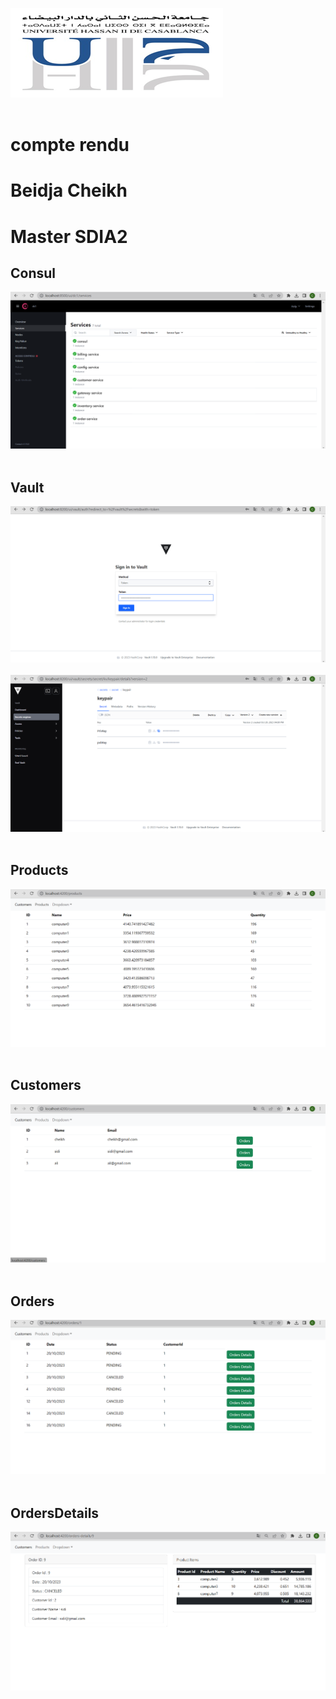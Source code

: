 <img src="images/img.png"><br><br>
<h2></h2>
<h1>compte rendu</h1>
<h1>Beidja Cheikh</h1>
<h1>Master SDIA2</h1>
<h2>Consul</h2>
<img src="images/img6.png"><br><br>

<h2>Vault</h2>
<img src="images/img7.png"><br><br>
<img src="images/img8.png"><br><br>

<h2>Products</h2>
<img src="images/img1.png"><br><br>

<h2>Customers</h2>
<img src="images/img5.png"><br><br>

<h2>Orders</h2>
<img src="images/img4.png"><br><br>

<h2>OrdersDetails</h2>
<img src="images/img2.png"><br><br>



